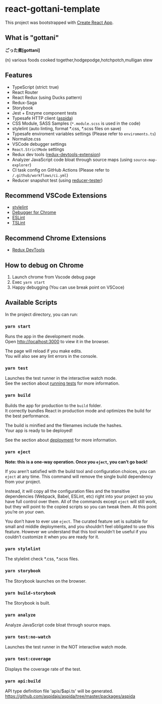 # react-gottani-template

This project was bootstrapped with [Create React App](https://github.com/facebook/create-react-app).

## What is "gottani"

**ごった煮[gottani]**

(n) various foods cooked together,hodgepodge,hotchpotch,mulligan stew

## Features

- TypeScript (strict: true)
- React Router
- React Redux (using Ducks pattern)
- Redux-Saga
- Storybook
- Jest + Enzyme component tests
- Typesafe HTTP client ([aspida](https://github.com/aspidajs/aspida/tree/master/packages/aspida))
- CSS Module, SASS Samples (`*.module.scss` is used in the code)
- stylelint (auto linting, format *.css, *.scss files on save)
- Typesafe enviroment variables settings (Please refer to `enviroments.ts`)
- Normalize.css
- VSCode debugger settings
- `React.StrictMode` settings
- Redux dev tools ([redux-devtools-extension](https://github.com/reduxjs/redux-devtools))
- Analyzer JavaScript code bloat through source maps (using `source-map-explorer`)
- CI task config on GitHub Actions (Please refer to `/.github/workflows/ci.yml`)
- Reducer snapshot test (using [reducer-tester](https://github.com/akameco/reducer-tester))

## Recommend VSCode Extensions

- [stylelint](https://marketplace.visualstudio.com/items?itemName=stylelint.vscode-stylelint)
- [Debugger for Chrome](https://marketplace.visualstudio.com/items?itemName=msjsdiag.debugger-for-chrome)
- [ESLint](https://marketplace.visualstudio.com/items?itemName=dbaeumer.vscode-eslint)
- [TSLint](https://marketplace.visualstudio.com/items?itemName=ms-vscode.vscode-typescript-tslint-plugin)

## Recommend Chrome Extensions

- [Redux DevTools](https://chrome.google.com/webstore/detail/redux-devtools/lmhkpmbekcpmknklioeibfkpmmfibljd?hl=ja)

## How to debug on Chrome

1. Launch chrome from Vscode debug page
2. Exec `yarn start`
3. Happy debugging (You can use break point on VSCoce)

## Available Scripts

In the project directory, you can run:

### `yarn start`

Runs the app in the development mode.<br />
Open [http://localhost:3000](http://localhost:3000) to view it in the browser.

The page will reload if you make edits.<br />
You will also see any lint errors in the console.

### `yarn test`

Launches the test runner in the interactive watch mode.<br />
See the section about [running tests](https://facebook.github.io/create-react-app/docs/running-tests) for more information.

### `yarn build`

Builds the app for production to the `build` folder.<br />
It correctly bundles React in production mode and optimizes the build for the best performance.

The build is minified and the filenames include the hashes.<br />
Your app is ready to be deployed!

See the section about [deployment](https://facebook.github.io/create-react-app/docs/deployment) for more information.

### `yarn eject`

**Note: this is a one-way operation. Once you `eject`, you can’t go back!**

If you aren’t satisfied with the build tool and configuration choices, you can `eject` at any time. This command will remove the single build dependency from your project.

Instead, it will copy all the configuration files and the transitive dependencies (Webpack, Babel, ESLint, etc) right into your project so you have full control over them. All of the commands except `eject` will still work, but they will point to the copied scripts so you can tweak them. At this point you’re on your own.

You don’t have to ever use `eject`. The curated feature set is suitable for small and middle deployments, and you shouldn’t feel obligated to use this feature. However we understand that this tool wouldn’t be useful if you couldn’t customize it when you are ready for it.

### `yarn stylelint`

The stylelint check *.css, *.scss files.

### `yarn storybook`

The Storybook launches on the browser.

### `yarn build-storybook`

The Storybook is built.

### `yarn analyze`

Analyze JavaScript code bloat through source maps.

### `yarn test:no-watch`

Launches the test runner in the NOT interactive watch mode.

### `yarn test:coverage`

Displays the coverage rate of the test.

### `yarn api:build`

API type definition file 'apis/$api.ts' will be generated.<br />
https://github.com/aspidajs/aspida/tree/master/packages/aspida
